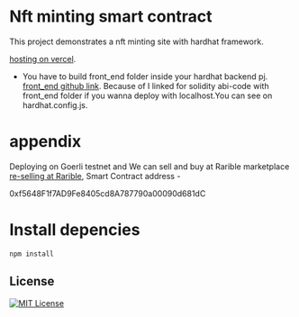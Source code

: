 # Nft minting smart contract

This project demonstrates a nft minting site with hardhat framework.

[hosting on vercel](https://nft-space-frontend.vercel.app/).

- You have to build front_end folder inside your hardhat backend pj. [front_end github link](https://github.com/leopico/nft-space-frontend.git). Because of I linked for solidity abi-code with front_end folder if you wanna deploy with localhost.You can see on hardhat.config.js.

# appendix

Deploying on Goerli testnet and We can sell and buy at Rarible marketplace [re-selling at Rarible](https://testnet.rarible.com/dragonfire_nft), Smart Contract address - 

0xf5648F1f7AD9Fe8405cd8A787790a00090d681dC

# Install depencies

```shell
npm install
```

## License

[![MIT License](https://img.shields.io/badge/License-MIT-green.svg)](https://choosealicense.com/licenses/mit/)
